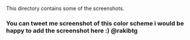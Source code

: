This directory contains some of the screenshots.

### You can tweet me screenshot of this color scheme i would be happy to add the screenshot here :) @rakibtg
